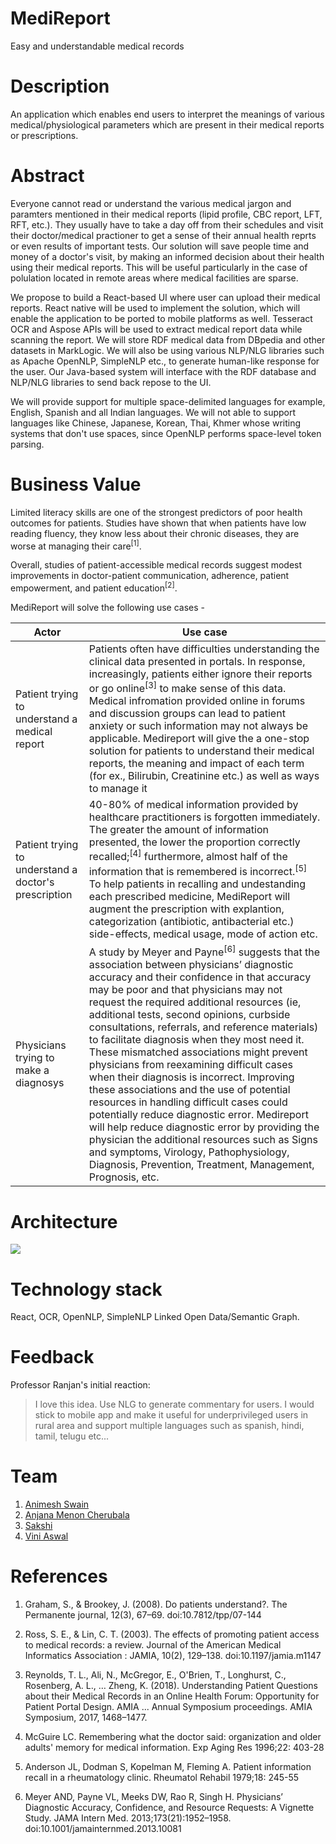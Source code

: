 <h1>MediReport</h1>
Easy and understandable medical records


<h1>Description</h1>
An application which enables end users to interpret the meanings of various medical/physiological parameters which are present in their medical reports or prescriptions.


<h1>Abstract</h1>
Everyone cannot read or understand the various medical jargon and paramters mentioned in their medical reports (lipid profile, CBC report, LFT, RFT, etc.). They usually have to take a day off from their schedules and visit their doctor/medical practioner to get a sense of their annual health reprts or even results of important tests. Our solution will save people time and money of a doctor's visit, by making an informed decision about their health using their medical reports. This will be useful particularly in the case of polulation located in remote areas where medical facilities are sparse.

We propose to build a React-based UI where user can upload their medical reports. React native will be used to implement the solution, which will enable the application to be ported to mobile platforms as well. 
Tesseract OCR and Aspose APIs will be used to extract medical report data while scanning the report. We will store RDF medical data from DBpedia and other datasets in MarkLogic. 
We will also be using various NLP/NLG libraries such as Apache OpenNLP, SimpleNLP etc., to generate human-like response for the user. 
Our Java-based system will interface with the RDF database and NLP/NLG libraries to send back repose to the UI.

We will provide support for multiple space-delimited languages for example, English, Spanish and all Indian languages. We will not able to support languages like Chinese, Japanese, Korean, Thai, Khmer whose writing systems that don't use spaces, since OpenNLP performs space-level token parsing.

<h1>Business Value</h1>
Limited literacy skills are one of the strongest predictors of poor health outcomes for patients. Studies have shown that when patients have low reading fluency, they know less about their chronic diseases, they are worse at managing their care<sup>[1]</sup>.


Overall, studies of patient-accessible medical records suggest modest improvements in doctor-patient communication, adherence, patient empowerment, and patient education<sup>[2]</sup>. 

MediReport will solve the following use cases - 

| Actor      | Use case |
| ----------- | ----------- |
| Patient trying to understand a medical report      | Patients often have difficulties understanding the clinical data presented in portals. In response, increasingly, patients either ignore their reports or go online<sup>[3]</sup> to make sense of this data. Medical infromation provided online in forums and discussion groups can lead to patient anxiety or such information may not always be applicable. Medireport will give the a one-stop solution for patients to understand their medical reports, the meaning and impact of each term (for ex., Bilirubin, Creatinine etc.) as well as ways to manage it  |
| Patient trying to understand a doctor's prescription   |  40-80% of medical information provided by healthcare practitioners is forgotten immediately. The greater the amount of information presented, the lower the proportion correctly recalled;<sup>[4]</sup> furthermore, almost half of the information that is remembered is incorrect.<sup>[5]</sup> To help patients in recalling and undestanding each prescribed medicine, MediReport will augment the prescription with explantion, categorization (antibiotic, antibacterial etc.) side-effects, medical usage, mode of action etc.        |
| Physicians trying to make a diagnosys | A study by Meyer and Payne<sup>[6]</sup> suggests that the association between physicians’ diagnostic accuracy and their confidence in that accuracy may be poor and that physicians may not request the required additional resources (ie, additional tests, second opinions, curbside consultations, referrals, and reference materials) to facilitate diagnosis when they most need it. These mismatched associations might prevent physicians from reexamining difficult cases when their diagnosis is incorrect. Improving these associations and the use of potential resources in handling difficult cases could potentially reduce diagnostic error. Medireport will help reduce diagnostic error by providing the physician the additional resources such as Signs and symptoms, Virology, Pathophysiology, Diagnosis, Prevention, Treatment, Management, Prognosis, etc. |

<h1>Architecture</h1>

![](https://github.com/SJSUFall2019-CMPE272/MediReport/blob/master/MediReport_archi_diagram.png)

<h1>Technology stack</h1>
React, OCR, OpenNLP, SimpleNLP Linked Open Data/Semantic Graph.

<h1>Feedback</h1>
Professor Ranjan's initial reaction:

> I love this idea. Use NLG to generate commentary for users. I would stick to mobile app and make it useful for
> underprivileged users in rural area and support multiple languages such as spanish, hindi, tamil, telugu etc... 

<h1>Team</h1>

1. [Animesh Swain]()
1. [Anjana Menon Cherubala](https://github.com/AnjanaMenonCherubala)
1. [Sakshi]()
1. [Vini Aswal](https://github.com/vaswal)


<h1>References</h1>

1. Graham, S., & Brookey, J. (2008). Do patients understand?. The Permanente journal, 12(3), 67–69. doi:10.7812/tpp/07-144

2. Ross, S. E., & Lin, C. T. (2003). The effects of promoting patient access to medical records: a review. Journal of the American Medical Informatics Association : JAMIA, 10(2), 129–138. doi:10.1197/jamia.m1147

3. Reynolds, T. L., Ali, N., McGregor, E., O'Brien, T., Longhurst, C., Rosenberg, A. L., … Zheng, K. (2018). Understanding Patient Questions about their Medical Records in an Online Health Forum: Opportunity for Patient Portal Design. AMIA ... Annual Symposium proceedings. AMIA Symposium, 2017, 1468–1477.

4. McGuire LC. Remembering what the doctor said: organization and older adults' memory for medical information. Exp Aging Res 1996;22: 403-28

5. Anderson JL, Dodman S, Kopelman M, Fleming A. Patient information recall in a rheumatology clinic. Rheumatol Rehabil 1979;18: 245-55

6. Meyer AND, Payne VL, Meeks DW, Rao R, Singh H. Physicians’ Diagnostic Accuracy, Confidence, and Resource Requests: A Vignette Study. JAMA Intern Med. 2013;173(21):1952–1958. doi:10.1001/jamainternmed.2013.10081
